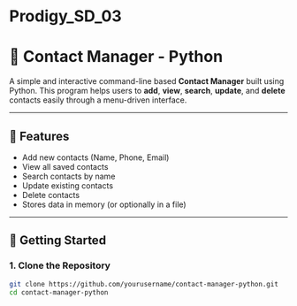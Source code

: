 # Prodigy_SD_03
# 📇 Contact Manager - Python

A simple and interactive command-line based **Contact Manager** built using Python. This program helps users to **add**, **view**, **search**, **update**, and **delete** contacts easily through a menu-driven interface.

---

## 🔧 Features

- Add new contacts (Name, Phone, Email)
- View all saved contacts
- Search contacts by name
- Update existing contacts
- Delete contacts
- Stores data in memory (or optionally in a file)

---

## 🚀 Getting Started

### 1. Clone the Repository

```bash
git clone https://github.com/yourusername/contact-manager-python.git
cd contact-manager-python

